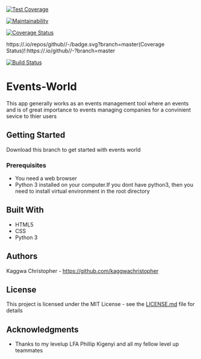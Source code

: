 [![Test Coverage](https://api.codeclimate.com/v1//bf605057321ef83d9876/test_coverage)](https://codeclimate.com/github//-/test_coverage)

[![Maintainability](https://api.codeclimate.com/v1//bf605057321ef83d9876/maintainability)](https://codeclimate.com/github//-/maintainability)

[![Coverage Status](https://.io/repos/github//-/badge.svg?branch=master)](https://.io/github//-?branch=master)

https://.io/repos/github//-/badge.svg?branch=master(Coverage Status)!:https://.io/github//-?branch=master

[![Build Status](https://travis-ci.org/kaggwachristopher/Events-world.svg?branch=database)](https://travis-ci.org/kaggwachristopher/Events-world)
# Events-World
This app generally works as an events management tool where an events and is of great importance to events managing companies for a convinient sevice to thier users
## Getting Started
Download this branch to get started with events world

### Prerequisites
* You need a web browser
* Python 3 installed on your computer.If you dont have python3, then you need to install   virtual environment in the root directory

## Built With
* HTML5
* CSS
* Python 3

## Authors
Kaggwa Christopher -  https://github.com/kaggwachristopher

## License

This project is licensed under the MIT License - see the [LICENSE.md](LICENSE.md) file for details

## Acknowledgments
* Thanks to my levelup LFA Phillip Kigenyi and all my fellow level up teammates

